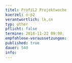 ```yaml
---
titel: ProfiL2 Projektwoche
kuerzel: o-p2
verantwortlich: lk,cn
typ: other
pflicht: false
termine: 2018-11-22 09:00, 
empfohlene-voraussetzungen: 
published: true
dauer: 540
info:
---
```


